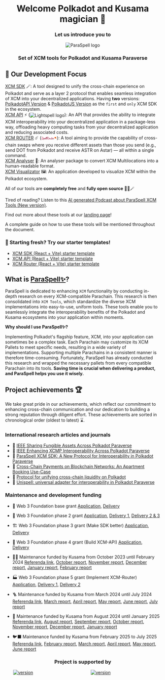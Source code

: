 <h1 align="center">
Welcome Polkadot and Kusama magician 👋
</h1>

<h3 align="center">
Let us introduce you to 
</h3>

<p align="center">
<img width="400" alt="ParaSpell logo" src="https://user-images.githubusercontent.com/55763425/251588903-bcf72b05-bdf7-46d8-b804-16b0e3236792.png">
</p>

<h3 align="center">
Set of XCM tools for Polkadot and Kusama Paraverse
</h3>

## 🧰 Our Development Focus
<ul style="list-style-type: none; padding: 0;">
  <li>
    <a href="https://github.com/paraspell/xcm-tools/tree/main/packages/sdk">XCM SDK</a> 🪄:  A tool designed to unify the cross-chain experience on Polkadot and serve as a layer 2 protocol that enables seamless integration of XCM into your decentralized applications. Having <strong>two</strong> versions: <a href="https://github.com/paraspell/xcm-tools/tree/main/packages/sdk">PolkadotAPI Version</a> & <a href="https://github.com/paraspell/xcm-tools/tree/main/packages/sdk-pjs">PolkadotJS Version</a> as the <code>first</code> and <code>only</code> XCM SDK in the ecosystem.
  </li>
  <li>
    <a href="https://github.com/paraspell/xcm-tools/tree/main/apps/xcm-api">XCM API</a> ⚡️ (<img width="50" alt="Lightspell logo" src="https://user-images.githubusercontent.com/55763425/251588168-4855abc3-445a-4207-9a65-e891975be62c.png" style="display: inline; vertical-align: middle; ">): An API that provides the ability to integrate XCM interoperability into your decentralized application in a package-less way, offloading heavy computing tasks from your decentralized application and reducing associated costs.
  </li>
  <li>
    <a href="https://github.com/paraspell/xcm-tools/tree/main/packages/xcm-router">XCM ROUTER</a> ☄️ (<img width="50" alt="Spellrouter logo" src="https://raw.githubusercontent.com/paraspell/presskit/refs/heads/main/logos_spellrouter/Full%20name.png" style="display: inline; vertical-align: middle;">): A tool aiming to provide the capability of cross-chain swaps where you receive different assets than those you send (e.g., send DOT from Polkadot and receive ASTR on Astar) — all within a single command.
  </li>
  <li>
    <a href="https://github.com/paraspell/xcm-tools/tree/main/packages/xcm-analyser">XCM Analyser</a> 🔎: An analyser package to convert XCM Multilocations into a human-readable format.
  </li>
  <li>
    <a href="https://github.com/paraspell/xcm-tools/tree/main/apps/visualizator-fe">XCM Visualizator</a> 🖼️: An application developed to visualize XCM within the Polkadot ecosystem.
  </li>
</ul>

All of our tools are **completely free** and **fully open source** 🧙‍♂️🪄

Tired of reading? Listen to this [AI generated Podcast about ParaSpell XCM Tools (New version)](https://notebooklm.google.com/notebook/ff1837d7-2ab2-4e0f-9420-49c8a4cbec97/audio).

Find out more about these tools at our [landing page](https://paraspell.xyz)!

A complete guide on how to use these tools will be mentioned throughout the document.

### 🛫 Starting fresh? Try our starter templates!
- [XCM SDK (React + Vite) starter template](https://github.com/paraspell/xcm-sdk-template)
- [XCM API (React + Vite) starter template](https://github.com/paraspell/xcm-api-template)
- [XCM Router (React + Vite) starter template](https://github.com/paraspell/xcm-router-template)

## What is [ParaSpell✨](https://paraspell.xyz)?

ParaSpell is dedicated to enhancing `XCM` functionality by conducting in-depth research on every XCM-compatible Parachain. This research is then consolidated into `XCM Tools`, which standardize the diverse XCM implementations into easy-to-use, uniform tools. These tools enable you to seamlessly integrate the interoperability benefits of the Polkadot and Kusama ecosystems into your application within moments.

**Why should I use ParaSpell✨?**

Implementing Polkadot's flagship feature, XCM, into your application can sometimes be a complex task. Each Parachain may customize its XCM Pallets to meet specific needs, resulting in a wide variety of implementations. Supporting multiple Parachains in a consistent manner is therefore time-consuming. Fortunately, ParaSpell has already conducted this research and wrapped the necessary pallets from every compatible Parachain into its tools. **Saving time is crucial when delivering a product, and ParaSpell helps you use it wisely.**

## Project achievements 🏆

We take great pride in our achievements, which reflect our commitment to enhancing cross-chain communication and our dedication to building a strong reputation through diligent effort. These achievements are sorted in chronological order (oldest to latest) ⌛️.

### International research articles and journals
- 📙 [IEEE Sharing Fungible Assets Across Polkadot Paraverse](https://ieeexplore.ieee.org/document/9872938/)
- 📕 [IEEE Enhancing XCMP Interoperability Across Polkadot Paraverse](https://ieeexplore.ieee.org/document/10174872)
- 📘 [ParaSpell XCM SDK: A New Protocol for Interoperability in Polkadot Paraverse](https://ieeexplore.ieee.org/document/10338906)
- 📗 [Cross-Chain Payments on Blockchain Networks: An Apartment Booking Use-Case](https://dl.acm.org/doi/10.1145/3605098.3636137)
- 📝 [Protocol for unifying cross-chain liquidity on Polkadot](https://www.frontiersin.org/journals/blockchain/articles/10.3389/fbloc.2024.1413840/full)
- 📑 [Unispell: universal adapter for interoperability in Polkadot Paraverse](https://link.springer.com/article/10.1007/s10586-025-05183-6)

### Maintenance and development funding

- 🎈 Web 3 Foundation base grant [Application](https://github.com/w3f/Grants-Program/pull/1118), [Delivery](https://github.com/w3f/Grant-Milestone-Delivery/pull/584)
- 🔭 Web 3 Foundation phase 2 grant [Application](https://github.com/w3f/Grants-Program/pull/1245), [Delivery 1](https://github.com/w3f/Grant-Milestone-Delivery/pull/670), [Delivery 2 & 3](https://github.com/w3f/Grant-Milestone-Delivery/pull/715) 
- 🏗️ Web 3  Foundation phase 3 grant (Make SDK better) [Application](https://github.com/w3f/Grants-Program/pull/1589), [Delivery](https://github.com/w3f/Grant-Milestone-Delivery/pull/836)
- 🚀 Web 3 Foundation phase 4 grant (Build XCM-API) [Application](https://github.com/w3f/Grants-Program/pull/1817), [Delivery](https://github.com/w3f/Grant-Milestone-Delivery/pull/972)
- 👷‍♂️ Maintenance funded by Kusama from October 2023 until February 2024 [Referenda link](https://kusama.polkassembly.io/referenda/277), [October report](https://docs.google.com/document/d/1Rb6bfs81AWToxt9GOe5vuIuCRlWVSHvxrmmOiOqH4K8/edit), [November report](https://docs.google.com/document/d/1NTVf0S5AD3wIa669mtEBK5up4FQCTcaVMBnkwgzHVGg/edit?usp=sharing), [December report](https://docs.google.com/document/d/1zgADoI0327V8VdMEvz19k2JqmgpSCJz0mHLB15c3gbE/edit?usp=sharing), [January report](https://docs.google.com/document/d/1RSqI2pbVrtRhbDB_s1BX3TEudDj3f3KLNAyPGD1U8RU/edit?usp=sharing), [February report](https://docs.google.com/document/d/1rD0pZ9tpFEkpHYeKskaQ_WGt_Z4BXgv7XGDI73moLGY/edit?usp=sharing)
- 🏭 Web 3 Foundation phase 5 grant (Implement XCM-Router) [Application](https://github.com/w3f/Grants-Program/pull/2057), [Delivery 1](https://github.com/w3f/Grant-Milestone-Delivery/pull/1081), [Delivery 2](https://github.com/w3f/Grant-Milestone-Delivery/pull/1087)
- 🪜 Maintenance funded by Kusama from March 2024 until July 2024 [Referenda link](https://kusama.polkassembly.io/referenda/344 ), [March report](https://docs.google.com/document/d/1AAukuZ-H2ecb1kahwO5beMHL5dKo74OC5JA-przJgqA/edit?usp=sharing), [April report](https://docs.google.com/document/d/15cRKcqdNAJFhpfon4brvIKpaJoomnFIET2eI9AgYlIo/edit?usp=sharing), [May report](https://docs.google.com/document/d/1I5mKA_t7uLW7I2ujF8JagfpYA2s97ADUZKDdv9ITnJE/edit?usp=sharing), [June report](https://docs.google.com/document/d/1vy696HHpgiFVn3Xr4eP40NGg-PY5S05aP-yZZEMHI2U/edit?usp=sharing), [July report](https://docs.google.com/document/d/17_6JjysvPLbiZiD7gvKdH_hAyWHpTmEiEX9ytQoSAII/edit?usp=sharing)
- 🧱 Maintenance funded by Kusama from August 2024 until January 2025 [Referenda link](https://kusama.polkassembly.io/referenda/417), [August report](https://docs.google.com/document/d/1yaNIXZOPTSaMGTqahvcEt7gAqlSqsIVCydvkf7T1dbQ/edit?usp=sharing), [September report](https://docs.google.com/document/d/1KRzXq9jB5WamLcgjVUtjI80SC2RC6PnB0SFEjyrAZdw/edit?usp=sharing), [October report](https://docs.google.com/document/d/1ZzvD03XeR7Z43wHCQlgDfGCUXFA0jab5wdPTT1dy9QU/edit?usp=sharing), [November report](https://docs.google.com/document/d/14IExOdqajGJSnvCRqL5XeTLYlPGVd6hwZ35MeG0TK_g/edit?usp=sharing), [December report](https://docs.google.com/document/d/1ApjuM85Nv83Ha_9wSfxLn8iZNqiw37V8shTRLzzrWNo/edit?usp=sharing), [January report](https://docs.google.com/document/d/1-5__OtE60ue-h4QeDmG24MxagsgAgrtUmQLkeLTvNt0/edit?usp=sharing)

- 🐦‍⬛ Maintenance funded by Kusama from February 2025 to July 2025 [Referenda link](https://kusama.polkassembly.io/referenda/485), [February report](https://docs.google.com/document/d/1WmpErT8SyIXApdwtCeB0X28XgUSoR2qXeJSec3c-4dA/edit?usp=sharing), [March report](https://docs.google.com/document/d/1gbVz8yMbesRlE5KHUce1DYmi0UcSMhUICtEsgXIrevA/edit?usp=sharing), [April report](https://docs.google.com/document/d/1FxUdJcUUOQjcd5bHyASGLGpj9Im4Ex06Osk6ixcfi_8/edit?usp=sharing), [May report](https://docs.google.com/document/d/1yhsSCSaOqR7zCWNPM7wvBrpimUxaeb76tmA21wmtxvE/edit?usp=sharing), [June report](https://docs.google.com/document/d/196SwN4cJ03BAjWg6alzt1MW5fSEnnVbSxCx03qjMuYo/edit?usp=sharing)

<div>
  <h3 align="center">
    Project is supported by
  </h3>
  <p style="display: flex; justify-content: center; flex-wrap: wrap; margin: 0;">
    <a href="https://github.com/w3f/Grants-Program/pull/1245" style="flex: 1 1 200px; display: flex; justify-content: center;">
      <img width="200" alt="version" src="https://user-images.githubusercontent.com/55763425/211145923-f7ee2a57-3e63-4b7d-9674-2da9db46b2ee.png" style="max-width: 100%; height: auto;"/>
    </a>
    <a href="https://kusama.subsquare.io/referenda/417" style="flex: 1 1 200px; display: flex; justify-content: center;">
      <img width="200" alt="version" src="https://github.com/paraspell/xcm-sdk/assets/55763425/9ed74ebe-9b29-4efd-8e3e-7467ac4caed6" style="max-width: 100%; height: auto;"/>
    </a>
  </p>
</div>



